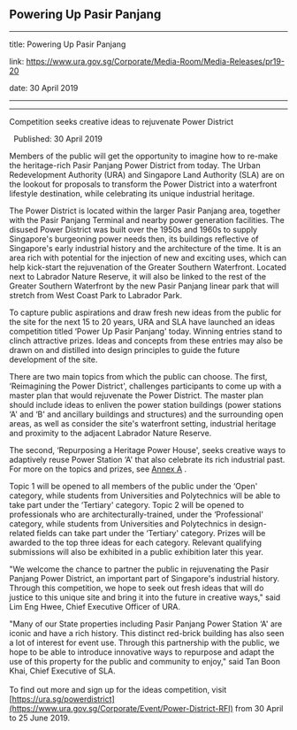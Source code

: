 ## Powering Up Pasir Panjang
---
title: Powering Up Pasir Panjang

link: https://www.ura.gov.sg/Corporate/Media-Room/Media-Releases/pr19-20

date: 30 April 2019

---

-------------------------

Competition seeks creative ideas to rejuvenate Power District

  Published: 30 April 2019

Members of the public will get the opportunity to imagine how to re-make the heritage-rich Pasir Panjang Power District from today. The Urban Redevelopment Authority (URA) and Singapore Land Authority (SLA) are on the lookout for proposals to transform the Power District into a waterfront lifestyle destination, while celebrating its unique industrial heritage.

The Power District is located within the larger Pasir Panjang area, together with the Pasir Panjang Terminal and nearby power generation facilities. The disused Power District was built over the 1950s and 1960s to supply Singapore's burgeoning power needs then, its buildings reflective of Singapore's early industrial history and the architecture of the time. It is an area rich with potential for the injection of new and exciting uses, which can help kick-start the rejuvenation of the Greater Southern Waterfront. Located next to Labrador Nature Reserve, it will also be linked to the rest of the Greater Southern Waterfront by the new Pasir Panjang linear park that will stretch from West Coast Park to Labrador Park.

To capture public aspirations and draw fresh new ideas from the public for the site for the next 15 to 20 years, URA and SLA have launched an ideas competition titled ‘Power Up Pasir Panjang' today. Winning entries stand to clinch attractive prizes. Ideas and concepts from these entries may also be drawn on and distilled into design principles to guide the future development of the site.

There are two main topics from which the public can choose. The first, ‘Reimagining the Power District', challenges participants to come up with a master plan that would rejuvenate the Power District. The master plan should include ideas to enliven the power station buildings (power stations ‘A' and ‘B' and ancillary buildings and structures) and the surrounding open areas, as well as consider the site's waterfront setting, industrial heritage and proximity to the adjacent Labrador Nature Reserve.

The second, ‘Repurposing a Heritage Power House', seeks creative ways to adaptively reuse Power Station ‘A' that also celebrate its rich industrial past. For more on the topics and prizes, see [Annex A](https://www.ura.gov.sg/-/media/Corporate/Media-Room/2019/Apr/pr19-20a.pdf) .

Topic 1 will be opened to all members of the public under the ‘Open' category, while students from Universities and Polytechnics will be able to take part under the ‘Tertiary' category. Topic 2 will be opened to professionals who are architecturally-trained, under the ‘Professional' category, while students from Universities and Polytechnics in design-related fields can take part under the ‘Tertiary' category. Prizes will be awarded to the top three ideas for each category. Relevant qualifying submissions will also be exhibited in a public exhibition later this year.

"We welcome the chance to partner the public in rejuvenating the Pasir Panjang Power District, an important part of Singapore's industrial history. Through this competition, we hope to seek out fresh ideas that will do justice to this unique site and bring it into the future in creative ways," said Lim Eng Hwee, Chief Executive Officer of URA.

"Many of our State properties including Pasir Panjang Power Station ‘A' are iconic and have a rich history. This distinct red-brick building has also seen a lot of interest for event use. Through this partnership with the public, we hope to be able to introduce innovative ways to repurpose and adapt the use of this property for the public and community to enjoy," said Tan Boon Khai, Chief Executive of SLA.  
   
To find out more and sign up for the ideas competition, visit [https://ura.sg/powerdistrict](https://www.ura.gov.sg/Corporate/Event/Power-District-RFI) from 30 April to 25 June 2019.
